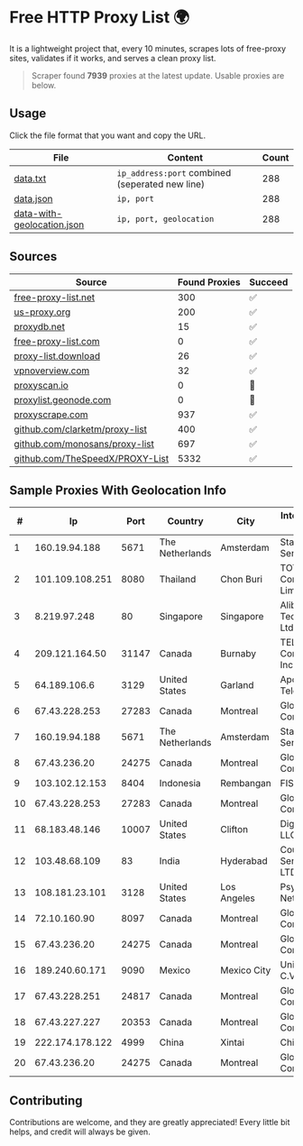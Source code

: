 
# Free HTTP Proxy List 🌍

It is a lightweight project that, every 10 minutes, scrapes lots of free-proxy sites, validates if it works, and serves a clean proxy list.


> Scraper found **7939** proxies at the latest update. Usable proxies are below.

## Usage

Click the file format that you want and copy the URL.


|File|Content|Count|
|----|-------|-----|
|[data.txt](https://raw.githubusercontent.com/themiralay/Proxy-List-World/master/data.txt)|`ip_address:port` combined (seperated new line)|288|
|[data.json](https://raw.githubusercontent.com/themiralay/Proxy-List-World/master/data.json)|`ip, port`|288|
|[data-with-geolocation.json](https://raw.githubusercontent.com/themiralay/Proxy-List-World/master/data-with-geolocation.json)|`ip, port, geolocation`|288|

## Sources

|Source|Found Proxies|Succeed|
|------|-------------|-------|
|[free-proxy-list.net](https://free-proxy-list.net)|300|✅|
|[us-proxy.org](https://www.us-proxy.org)|200|✅|
|[proxydb.net](http://proxydb.net)|15|✅|
|[free-proxy-list.com](https://free-proxy-list.com/?page=&port=&type%5B%5D=http&type%5B%5D=https&up_time=0&search=Search)|0|✅|
|[proxy-list.download](https://www.proxy-list.download/HTTP)|26|✅|
|[vpnoverview.com](https://vpnoverview.com/privacy/anonymous-browsing/free-proxy-servers)|32|✅|
|[proxyscan.io](https://www.proxyscan.io)|0|🚫|
|[proxylist.geonode.com](https://proxylist.geonode.com/api/proxy-list?limit=300&page=1&sort_by=lastChecked&sort_type=desc&protocols=http,https)|0|🚫|
|[proxyscrape.com](https://api.proxyscrape.com/v2/?request=displayproxies&protocol=http&timeout=10000&country=all&ssl=all&anonymity=all)|937|✅|
|[github.com/clarketm/proxy-list](https://raw.githubusercontent.com/clarketm/proxy-list/master/proxy-list-raw.txt)|400|✅|
|[github.com/monosans/proxy-list](https://raw.githubusercontent.com/monosans/proxy-list/main/proxies/http.txt)|697|✅|
|[github.com/TheSpeedX/PROXY-List](https://raw.githubusercontent.com/TheSpeedX/PROXY-List/master/http.txt)|5332|✅|


## Sample Proxies With Geolocation Info

|#|Ip|Port|Country|City|Internet Service Provider|
|-|--|----|-------|----|-------------------------|
|1|160.19.94.188|5671|The Netherlands|Amsterdam|Stallion Network Services Limited|
|2|101.109.108.251|8080|Thailand|Chon Buri|TOT Public Company Limited|
|3|8.219.97.248|80|Singapore|Singapore|Alibaba (US) Technology Co., Ltd.|
|4|209.121.164.50|31147|Canada|Burnaby|TELUS Communications Inc.|
|5|64.189.106.6|3129|United States|Garland|Apogee Telecom Inc.|
|6|67.43.228.253|27283|Canada|Montreal|GloboTech Communications|
|7|160.19.94.188|5671|The Netherlands|Amsterdam|Stallion Network Services Limited|
|8|67.43.236.20|24275|Canada|Montreal|GloboTech Communications|
|9|103.102.12.153|8404|Indonesia|Rembangan|FISNET|
|10|67.43.228.253|27283|Canada|Montreal|GloboTech Communications|
|11|68.183.48.146|10007|United States|Clifton|DigitalOcean, LLC|
|12|103.48.68.109|83|India|Hyderabad|Country Online Services PVT LTD|
|13|108.181.23.101|3128|United States|Los Angeles|Psychz Networks|
|14|72.10.160.90|8097|Canada|Montreal|GloboTech Communications|
|15|67.43.236.20|24275|Canada|Montreal|GloboTech Communications|
|16|189.240.60.171|9090|Mexico|Mexico City|Uninet S.A. de C.V.|
|17|67.43.228.251|24817|Canada|Montreal|GloboTech Communications|
|18|67.43.227.227|20353|Canada|Montreal|GloboTech Communications|
|19|222.174.178.122|4999|China|Xintai|Chinanet|
|20|67.43.236.20|24275|Canada|Montreal|GloboTech Communications|



## Contributing

Contributions are welcome, and they are greatly appreciated! Every
little bit helps, and credit will always be given.

